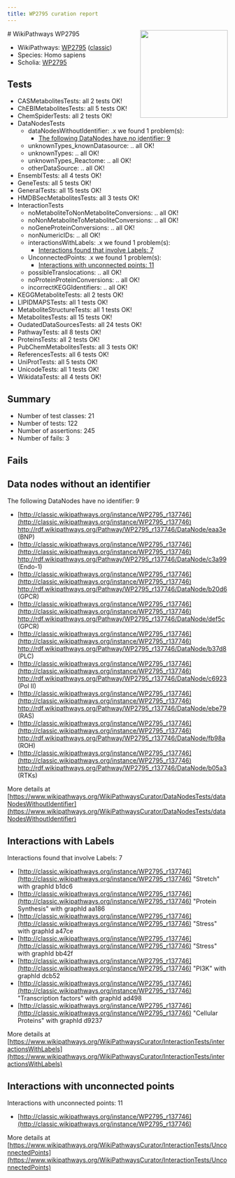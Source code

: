```yaml
---
title: WP2795 curation report
---
```


<img style="float: right; width: 200px" src="https://upload.wikimedia.org/wikipedia/commons/thumb/8/83/Wplogo_with_text_500.png/640px-Wplogo_with_text_500.png" />
# WikiPathways WP2795

* WikiPathways: [WP2795](https://wikipathways.org/pathways/WP2795) ([classic](https://classic.wikipathways.org/instance/WP2795))
* Species: Homo sapiens
* Scholia: [WP2795](https://scholia.toolforge.org/wikipathways/WP2795)
## Tests
* CASMetabolitesTests: all 2 tests OK!
* ChEBIMetabolitesTests: all 5 tests OK!
* ChemSpiderTests: all 2 tests OK!
* DataNodesTests
    * dataNodesWithoutIdentifier: .x we found 1 problem(s):
        * [The following DataNodes have no identifier: 9](#d2d32fa8)
    * unknownTypes_knownDatasource: .. all OK!
    * unknownTypes: .. all OK!
    * unknownTypes_Reactome: .. all OK!
    * otherDataSource: .. all OK!
* EnsemblTests: all 4 tests OK!
* GeneTests: all 5 tests OK!
* GeneralTests: all 15 tests OK!
* HMDBSecMetabolitesTests: all 3 tests OK!
* InteractionTests
    * noMetaboliteToNonMetaboliteConversions: .. all OK!
    * noNonMetaboliteToMetaboliteConversions: .. all OK!
    * noGeneProteinConversions: .. all OK!
    * nonNumericIDs: .. all OK!
    * interactionsWithLabels: .x we found 1 problem(s):
        * [Interactions found that involve Labels: 7](#630d267e)
    * UnconnectedPoints: .x we found 1 problem(s):
        * [Interactions with unconnected points: 11](#7f1d4078)
    * possibleTranslocations: .. all OK!
    * noProteinProteinConversions: .. all OK!
    * incorrectKEGGIdentifiers: .. all OK!
* KEGGMetaboliteTests: all 2 tests OK!
* LIPIDMAPSTests: all 1 tests OK!
* MetaboliteStructureTests: all 1 tests OK!
* MetabolitesTests: all 15 tests OK!
* OudatedDataSourcesTests: all 24 tests OK!
* PathwayTests: all 8 tests OK!
* ProteinsTests: all 2 tests OK!
* PubChemMetabolitesTests: all 3 tests OK!
* ReferencesTests: all 6 tests OK!
* UniProtTests: all 5 tests OK!
* UnicodeTests: all 1 tests OK!
* WikidataTests: all 4 tests OK!


## Summary

* Number of test classes: 21
* Number of tests: 122
* Number of assertions: 245
* Number of fails: 3

## Fails

<a name="d2d32fa8" />

## Data nodes without an identifier

The following DataNodes have no identifier: 9

* [http://classic.wikipathways.org/instance/WP2795_r137746](http://classic.wikipathways.org/instance/WP2795_r137746) http://rdf.wikipathways.org/Pathway/WP2795_r137746/DataNode/eaa3e (BNP)
* [http://classic.wikipathways.org/instance/WP2795_r137746](http://classic.wikipathways.org/instance/WP2795_r137746) http://rdf.wikipathways.org/Pathway/WP2795_r137746/DataNode/c3a99 (Endo-1)
* [http://classic.wikipathways.org/instance/WP2795_r137746](http://classic.wikipathways.org/instance/WP2795_r137746) http://rdf.wikipathways.org/Pathway/WP2795_r137746/DataNode/b20d6 (GPCR)
* [http://classic.wikipathways.org/instance/WP2795_r137746](http://classic.wikipathways.org/instance/WP2795_r137746) http://rdf.wikipathways.org/Pathway/WP2795_r137746/DataNode/def5c (GPCR)
* [http://classic.wikipathways.org/instance/WP2795_r137746](http://classic.wikipathways.org/instance/WP2795_r137746) http://rdf.wikipathways.org/Pathway/WP2795_r137746/DataNode/b37d8 (PLC)
* [http://classic.wikipathways.org/instance/WP2795_r137746](http://classic.wikipathways.org/instance/WP2795_r137746) http://rdf.wikipathways.org/Pathway/WP2795_r137746/DataNode/c6923 (Pol II)
* [http://classic.wikipathways.org/instance/WP2795_r137746](http://classic.wikipathways.org/instance/WP2795_r137746) http://rdf.wikipathways.org/Pathway/WP2795_r137746/DataNode/ebe79 (RAS)
* [http://classic.wikipathways.org/instance/WP2795_r137746](http://classic.wikipathways.org/instance/WP2795_r137746) http://rdf.wikipathways.org/Pathway/WP2795_r137746/DataNode/fb98a (ROH)
* [http://classic.wikipathways.org/instance/WP2795_r137746](http://classic.wikipathways.org/instance/WP2795_r137746) http://rdf.wikipathways.org/Pathway/WP2795_r137746/DataNode/b05a3 (RTKs)


More details at [https://www.wikipathways.org/WikiPathwaysCurator/DataNodesTests/dataNodesWithoutIdentifier](https://www.wikipathways.org/WikiPathwaysCurator/DataNodesTests/dataNodesWithoutIdentifier)

<a name="630d267e" />

## Interactions with Labels

Interactions found that involve Labels: 7

* [http://classic.wikipathways.org/instance/WP2795_r137746](http://classic.wikipathways.org/instance/WP2795_r137746) "Stretch" with graphId b1dc6
* [http://classic.wikipathways.org/instance/WP2795_r137746](http://classic.wikipathways.org/instance/WP2795_r137746) "Protein Synthesis" with graphId aa186
* [http://classic.wikipathways.org/instance/WP2795_r137746](http://classic.wikipathways.org/instance/WP2795_r137746) "Stress" with graphId a47ce
* [http://classic.wikipathways.org/instance/WP2795_r137746](http://classic.wikipathways.org/instance/WP2795_r137746) "Stress" with graphId bb42f
* [http://classic.wikipathways.org/instance/WP2795_r137746](http://classic.wikipathways.org/instance/WP2795_r137746) "PI3K" with graphId dcb52
* [http://classic.wikipathways.org/instance/WP2795_r137746](http://classic.wikipathways.org/instance/WP2795_r137746) "Transcription factors" with graphId ad498
* [http://classic.wikipathways.org/instance/WP2795_r137746](http://classic.wikipathways.org/instance/WP2795_r137746) "Cellular Proteins" with graphId d9237


More details at [https://www.wikipathways.org/WikiPathwaysCurator/InteractionTests/interactionsWithLabels](https://www.wikipathways.org/WikiPathwaysCurator/InteractionTests/interactionsWithLabels)

<a name="7f1d4078" />

## Interactions with unconnected points

Interactions with unconnected points: 11

* [http://classic.wikipathways.org/instance/WP2795_r137746](http://classic.wikipathways.org/instance/WP2795_r137746)


More details at [https://www.wikipathways.org/WikiPathwaysCurator/InteractionTests/UnconnectedPoints](https://www.wikipathways.org/WikiPathwaysCurator/InteractionTests/UnconnectedPoints)

